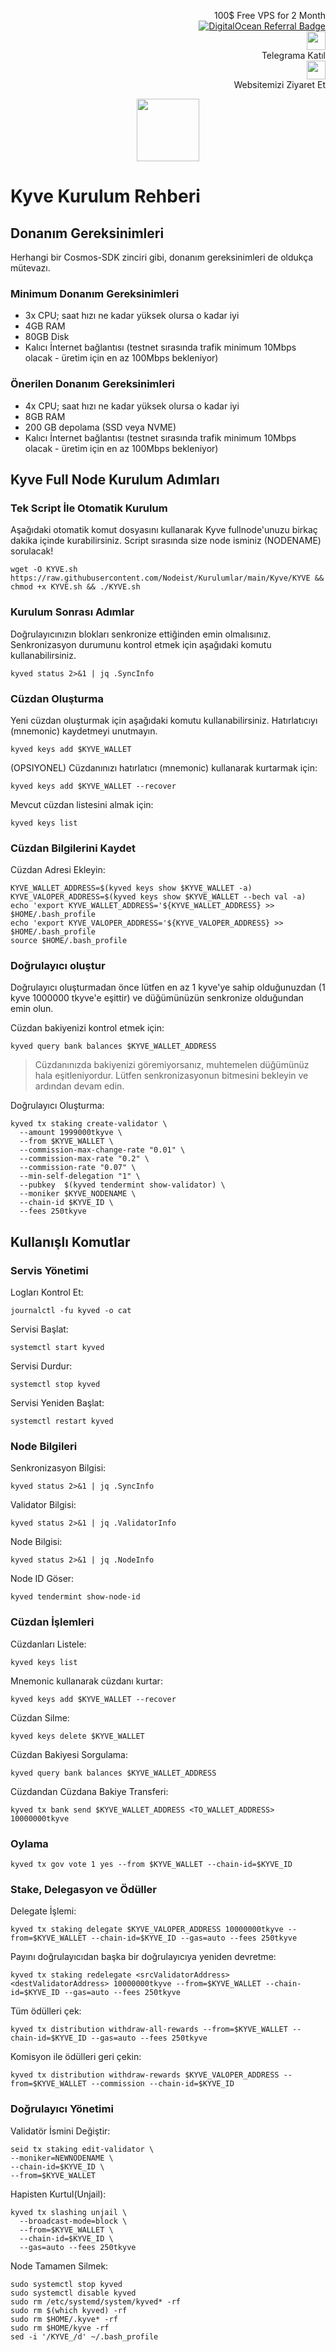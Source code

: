 <p style="font-size:14px" align="right">
 100$ Free VPS for 2 Month <br>
 <a target="_blank" href="https://www.digitalocean.com/?refcode=410c988c8b3e&utm_campaign=Referral_Invite&utm_medium=Referral_Program&utm_source=badge"><img src="https://web-platforms.sfo2.cdn.digitaloceanspaces.com/WWW/Badge%201.svg" alt="DigitalOcean Referral Badge" /></a></br>
 <a href="https://t.me/nodeistt" target="_blank"><img src="https://github.com/Nodeist/Testnet_Kurulumlar/blob/fee87fe32609c1704206721b9fb16e4c5de75a96/telegramlogo.png" width="30"/></a><br>Telegrama Katıl<br>
<a href="https://nodeist.site/" target="_blank"><img src="https://raw.githubusercontent.com/Nodeist/Testnet_Kurulumlar/main/logo.png" width="30"/></a><br> Websitemizi Ziyaret Et 
</p>

<p align="center">
  <img height="100" src="https://i.hizliresim.com/idr6y7f.png">
</p>

# Kyve Kurulum Rehberi
## Donanım Gereksinimleri
Herhangi bir Cosmos-SDK zinciri gibi, donanım gereksinimleri de oldukça mütevazı.

### Minimum Donanım Gereksinimleri
 - 3x CPU; saat hızı ne kadar yüksek olursa o kadar iyi
 - 4GB RAM
 - 80GB Disk
 - Kalıcı İnternet bağlantısı (testnet sırasında trafik minimum 10Mbps olacak - üretim için en az 100Mbps bekleniyor)

### Önerilen Donanım Gereksinimleri
 - 4x CPU; saat hızı ne kadar yüksek olursa o kadar iyi
 - 8GB RAM
 - 200 GB depolama (SSD veya NVME)
 - Kalıcı İnternet bağlantısı (testnet sırasında trafik minimum 10Mbps olacak - üretim için en az 100Mbps bekleniyor)

## Kyve Full Node Kurulum Adımları
### Tek Script İle Otomatik Kurulum
Aşağıdaki otomatik komut dosyasını kullanarak Kyve fullnode'unuzu birkaç dakika içinde kurabilirsiniz. 
Script sırasında size node isminiz (NODENAME) sorulacak!


```
wget -O KYVE.sh https://raw.githubusercontent.com/Nodeist/Kurulumlar/main/Kyve/KYVE && chmod +x KYVE.sh && ./KYVE.sh
```

### Kurulum Sonrası Adımlar

Doğrulayıcınızın blokları senkronize ettiğinden emin olmalısınız. 
Senkronizasyon durumunu kontrol etmek için aşağıdaki komutu kullanabilirsiniz.
```
kyved status 2>&1 | jq .SyncInfo
```

### Cüzdan Oluşturma
Yeni cüzdan oluşturmak için aşağıdaki komutu kullanabilirsiniz. Hatırlatıcıyı (mnemonic) kaydetmeyi unutmayın.
```
kyved keys add $KYVE_WALLET
```

(OPSIYONEL) Cüzdanınızı hatırlatıcı (mnemonic) kullanarak kurtarmak için:
```
kyved keys add $KYVE_WALLET --recover
```

Mevcut cüzdan listesini almak için:
```
kyved keys list
```

### Cüzdan Bilgilerini Kaydet
Cüzdan Adresi Ekleyin:
```
KYVE_WALLET_ADDRESS=$(kyved keys show $KYVE_WALLET -a)
KYVE_VALOPER_ADDRESS=$(kyved keys show $KYVE_WALLET --bech val -a)
echo 'export KYVE_WALLET_ADDRESS='${KYVE_WALLET_ADDRESS} >> $HOME/.bash_profile
echo 'export KYVE_VALOPER_ADDRESS='${KYVE_VALOPER_ADDRESS} >> $HOME/.bash_profile
source $HOME/.bash_profile
```


### Doğrulayıcı oluştur
Doğrulayıcı oluşturmadan önce lütfen en az 1 kyve'ye sahip olduğunuzdan (1 kyve 1000000 tkyve'e eşittir) ve düğümünüzün senkronize olduğundan emin olun.

Cüzdan bakiyenizi kontrol etmek için:
```
kyved query bank balances $KYVE_WALLET_ADDRESS
```
> Cüzdanınızda bakiyenizi göremiyorsanız, muhtemelen düğümünüz hala eşitleniyordur. Lütfen senkronizasyonun bitmesini bekleyin ve ardından devam edin. 

Doğrulayıcı Oluşturma:
```
kyved tx staking create-validator \
  --amount 1999000tkyve \
  --from $KYVE_WALLET \
  --commission-max-change-rate "0.01" \
  --commission-max-rate "0.2" \
  --commission-rate "0.07" \
  --min-self-delegation "1" \
  --pubkey  $(kyved tendermint show-validator) \
  --moniker $KYVE_NODENAME \
  --chain-id $KYVE_ID \
  --fees 250tkyve
```



## Kullanışlı Komutlar
### Servis Yönetimi
Logları Kontrol Et:
```
journalctl -fu kyved -o cat
```

Servisi Başlat:
```
systemctl start kyved
```

Servisi Durdur:
```
systemctl stop kyved
```

Servisi Yeniden Başlat:
```
systemctl restart kyved
```

### Node Bilgileri
Senkronizasyon Bilgisi:
```
kyved status 2>&1 | jq .SyncInfo
```

Validator Bilgisi:
```
kyved status 2>&1 | jq .ValidatorInfo
```

Node Bilgisi:
```
kyved status 2>&1 | jq .NodeInfo
```

Node ID Göser:
```
kyved tendermint show-node-id
```

### Cüzdan İşlemleri
Cüzdanları Listele:
```
kyved keys list
```

Mnemonic kullanarak cüzdanı kurtar:
```
kyved keys add $KYVE_WALLET --recover
```

Cüzdan Silme:
```
kyved keys delete $KYVE_WALLET
```

Cüzdan Bakiyesi Sorgulama:
```
kyved query bank balances $KYVE_WALLET_ADDRESS
```

Cüzdandan Cüzdana Bakiye Transferi:
```
kyved tx bank send $KYVE_WALLET_ADDRESS <TO_WALLET_ADDRESS> 10000000tkyve
```

### Oylama
```
kyved tx gov vote 1 yes --from $KYVE_WALLET --chain-id=$KYVE_ID
```

### Stake, Delegasyon ve Ödüller
Delegate İşlemi:
```
kyved tx staking delegate $KYVE_VALOPER_ADDRESS 10000000tkyve --from=$KYVE_WALLET --chain-id=$KYVE_ID --gas=auto --fees 250tkyve
```

Payını doğrulayıcıdan başka bir doğrulayıcıya yeniden devretme:
```
kyved tx staking redelegate <srcValidatorAddress> <destValidatorAddress> 10000000tkyve --from=$KYVE_WALLET --chain-id=$KYVE_ID --gas=auto --fees 250tkyve
```

Tüm ödülleri çek:
```
kyved tx distribution withdraw-all-rewards --from=$KYVE_WALLET --chain-id=$KYVE_ID --gas=auto --fees 250tkyve
```

Komisyon ile ödülleri geri çekin:
```
kyved tx distribution withdraw-rewards $KYVE_VALOPER_ADDRESS --from=$KYVE_WALLET --commission --chain-id=$KYVE_ID
```

### Doğrulayıcı Yönetimi
Validatör İsmini Değiştir:
```
seid tx staking edit-validator \
--moniker=NEWNODENAME \
--chain-id=$KYVE_ID \
--from=$KYVE_WALLET
```

Hapisten Kurtul(Unjail): 
```
kyved tx slashing unjail \
  --broadcast-mode=block \
  --from=$KYVE_WALLET \
  --chain-id=$KYVE_ID \
  --gas=auto --fees 250tkyve
```


Node Tamamen Silmek:
```
sudo systemctl stop kyved
sudo systemctl disable kyved
sudo rm /etc/systemd/system/kyved* -rf
sudo rm $(which kyved) -rf
sudo rm $HOME/.kyve* -rf
sudo rm $HOME/kyve -rf
sed -i '/KYVE_/d' ~/.bash_profile
```
